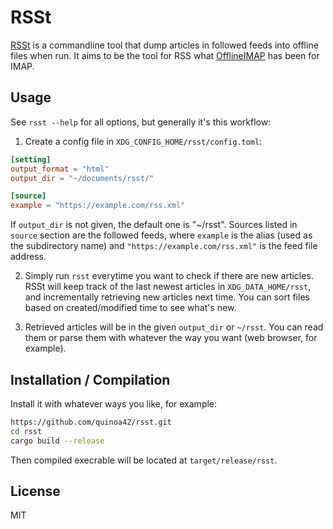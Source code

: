 RSSt
=====================

[RSSt](https://github.com/quinoa42/rsst) is a commandline tool that dump articles in followed feeds into offline files when run. It aims to be the tool for RSS what [OfflineIMAP](https://github.com/OfflineIMAP/offlineimap) has been for IMAP.

Usage
---------------------

See `rsst --help` for all options, but generally it's this workflow:

1. Create a config file in `XDG_CONFIG_HOME/rsst/config.toml`:

```toml
[setting]
output_format = "html"
output_dir = "~/documents/rsst/"

[source]
example = "https://example.com/rss.xml"
```

If `output_dir` is not given, the default one is "~/rsst". Sources listed in `source` section are the followed feeds, where `example` is the alias (used as the subdirectory name) and `"https://example.com/rss.xml"` is the feed file address.

2. Simply run `rsst` everytime you want to check if there are new articles. RSSt will keep track of the last newest articles in `XDG_DATA_HOME/rsst`, and incrementally retrieving new articles next time. You can sort files based on created/modified time to see what's new.

3. Retrieved articles will be in the given `output_dir` or `~/rsst`. You can read them or parse them with whatever the way you want (web browser, for example).

Installation / Compilation
---------------------

Install it with whatever ways you like, for example:

```bash
https://github.com/quinoa42/rsst.git
cd rsst
cargo build --release
```

Then compiled execrable will be located at `target/release/rsst`.

License
---------------------

MIT
